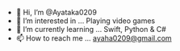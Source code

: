 - 👋 Hi, I’m @Ayataka0209
- 👀 I’m interested in ... Playing video games
- 🌱 I’m currently learning ... Swift, Python & C#
- 📫 How to reach me ... ayaha0209@gmail.com

<!---
ayataka0209/ayataka0209 is a ✨ special ✨ repository because its `README.md` (this file) appears on your GitHub profile.
You can click the Preview link to take a look at your changes.
--->
